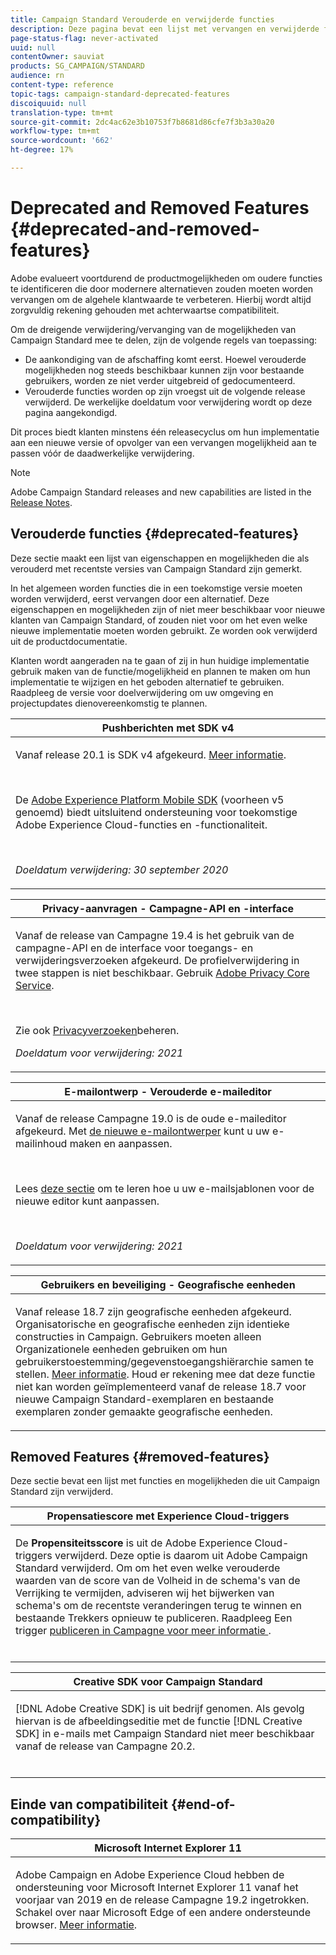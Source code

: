```yaml
---
title: Campaign Standard Verouderde en verwijderde functies
description: Deze pagina bevat een lijst met vervangen en verwijderde functies van Adobe Campaign Standard.
page-status-flag: never-activated
uuid: null
contentOwner: sauviat
products: SG_CAMPAIGN/STANDARD
audience: rn
content-type: reference
topic-tags: campaign-standard-deprecated-features
discoiquuid: null
translation-type: tm+mt
source-git-commit: 2dc4ac62e3b10753f7b8681d86cfe7f3b3a30a20
workflow-type: tm+mt
source-wordcount: '662'
ht-degree: 17%

---
```



# Deprecated and Removed Features {#deprecated-and-removed-features}

Adobe evalueert voortdurend de productmogelijkheden om oudere functies te identificeren die door modernere alternatieven zouden moeten worden vervangen om de algehele klantwaarde te verbeteren. Hierbij wordt altijd zorgvuldig rekening gehouden met achterwaartse compatibiliteit.

Om de dreigende verwijdering/vervanging van de mogelijkheden van Campaign Standard mee te delen, zijn de volgende regels van toepassing:

* De aankondiging van de afschaffing komt eerst. Hoewel verouderde mogelijkheden nog steeds beschikbaar kunnen zijn voor bestaande gebruikers, worden ze niet verder uitgebreid of gedocumenteerd.
* Verouderde functies worden op zijn vroegst uit de volgende release verwijderd. De werkelijke doeldatum voor verwijdering wordt op deze pagina aangekondigd.

Dit proces biedt klanten minstens één releasecyclus om hun implementatie aan een nieuwe versie of opvolger van een vervangen mogelijkheid aan te passen vóór de daadwerkelijke verwijdering.

>[!NOTE]
>Adobe Campaign Standard releases and new capabilities are listed in the [Release Notes](../../rn/using/release-notes.md).


## Verouderde functies {#deprecated-features}

Deze sectie maakt een lijst van eigenschappen en mogelijkheden die als verouderd met recentste versies van Campaign Standard zijn gemerkt.

In het algemeen worden functies die in een toekomstige versie moeten worden verwijderd, eerst vervangen door een alternatief. Deze eigenschappen en mogelijkheden zijn of niet meer beschikbaar voor nieuwe klanten van Campaign Standard, of zouden niet voor om het even welke nieuwe implementatie moeten worden gebruikt. Ze worden ook verwijderd uit de productdocumentatie.

Klanten wordt aangeraden na te gaan of zij in hun huidige implementatie gebruik maken van de functie/mogelijkheid en plannen te maken om hun implementatie te wijzigen en het geboden alternatief te gebruiken. Raadpleeg de versie voor doelverwijdering om uw omgeving en projectupdates dienovereenkomstig te plannen.

<table> 
 <thead> 
  <tr> 
   <th> <strong>Pushberichten met SDK v4</strong><br /> </th> 
  </tr> 
 </thead> 
 <tbody> 
  <tr> 
   <td> <p> Vanaf release 20.1 is SDK v4 afgekeurd. <a href="https://aep-sdks.gitbook.io/docs/version-4-sdk-end-of-support-faq">Meer informatie</a>.</p><br/>
   <p>De <a href="https://aep-sdks.gitbook.io/docs/">Adobe Experience Platform Mobile SDK</a> (voorheen v5 genoemd) biedt uitsluitend ondersteuning voor toekomstige Adobe Experience Cloud-functies en -functionaliteit.</p></br>
     <p>
     <em>Doeldatum verwijdering: 30 september 2020</em></p>
     </td> 
  </tr> 
 </tbody> 
</table>
<table> 
 <thead> 
  <tr> 
   <th> <strong>Privacy-aanvragen - Campagne-API en -interface</strong><br /> </th> 
  </tr> 
 </thead> 
 <tbody> 
  <tr> 
   <td> <p>Vanaf de release van Campagne 19.4 is het gebruik van de campagne-API en de interface voor toegangs- en verwijderingsverzoeken afgekeurd. De profielverwijdering in twee stappen is niet beschikbaar. Gebruik <a href="https://www.adobe.io/apis/experiencecloud/gdpr.html">Adobe Privacy Core Service</a>.</p></br>
   <p>Zie ook <a href="https://helpx.adobe.com/nl/campaign/kb/acs-privacy.html">Privacyverzoeken</a>beheren.</p>
  <p> 
  <em>Doeldatum voor verwijdering: 2021</em></p>
   </td> 
  </tr> 
 </tbody> 
</table>

<table> 
 <thead> 
  <tr> 
   <th> <strong>E-mailontwerp - Verouderde e-maileditor</strong><br /> </th> 
  </tr> 
 </thead> 
 <tbody> 
  <tr> 
   <td> <p>Vanaf de release Campagne 19.0 is de oude e-maileditor afgekeurd. Met <a href="https://docs.adobe.com/content/help/en/campaign-standard/using/designing-content/designing-content-in-adobe-campaign.html">de nieuwe e-mailontwerper</a> kunt u uw e-mailinhoud maken en aanpassen. </p></br>
   <p>Lees <a href="https://docs.adobe.com/content/help/en/campaign-standard/using/designing-content/building-email-content/using-existing-content.html">deze sectie</a> om te leren hoe u uw e-mailsjablonen voor de nieuwe editor kunt aanpassen.</p></br>
  <p> 
  <em>Doeldatum voor verwijdering: 2021</em></p>
   </td> 
  </tr> 
 </tbody> 
</table>

<table> 
 <thead> 
  <tr> 
   <th> <strong>Gebruikers en beveiliging - Geografische eenheden</strong><br /> </th> 
  </tr> 
 </thead> 
 <tbody> 
  <tr> 
   <td> <p>Vanaf release 18.7 zijn geografische eenheden afgekeurd. Organisatorische en geografische eenheden zijn identieke constructies in Campaign. Gebruikers moeten alleen Organizationele eenheden gebruiken om hun gebruikerstoestemming/gegevenstoegangshiërarchie samen te stellen. <a href="https://helpx.adobe.com/campaign/standard/administration/using/organizational-units.html">Meer informatie</a>. Houd er rekening mee dat deze functie niet kan worden geïmplementeerd vanaf de release 18.7 voor nieuwe Campaign Standard-exemplaren en bestaande exemplaren zonder gemaakte geografische eenheden.</p>
   </td> 
  </tr> 
 </tbody> 
</table>

## Removed Features {#removed-features}

Deze sectie bevat een lijst met functies en mogelijkheden die uit Campaign Standard zijn verwijderd.

<table> 
 <thead> 
  <tr> 
   <th> <strong>Propensatiescore met Experience Cloud-triggers</strong><br /> </th> 
  </tr> 
 </thead> 
 <tbody> 
  <tr> 
   <td> <p>De <b>Propensiteitsscore</b> is uit de Adobe Experience Cloud-triggers verwijderd. Deze optie is daarom uit Adobe Campaign Standard verwijderd. Om om het even welke verouderde waarden van de score van de Volheid in de schema's van de Verrijking te vermijden, adviseren wij het bijwerken van schema's om de recentste veranderingen terug te winnen en bestaande Trekkers opnieuw te publiceren. Raadpleeg Een trigger <a href="https://docs.adobe.com/content/help/en/campaign-standard/using/integrating-with-adobe-cloud/working-with-campaign-and-triggers/using-triggers-in-campaign.html#publishing-trigger-in-campaign"> publiceren in Campagne voor meer informatie </a>.
</p></br>
   </td> 
  </tr> 
 </tbody> 
</table>

<table> 
 <thead> 
  <tr> 
   <th> <strong>Creative SDK voor Campaign Standard</strong><br /> </th> 
  </tr> 
 </thead> 
 <tbody> 
  <tr> 
   <td> <p>[!DNL Adobe Creative SDK] is uit bedrijf genomen. Als gevolg hiervan is de afbeeldingseditie met de functie [!DNL Creative SDK] in e-mails met Campaign Standard niet meer beschikbaar vanaf de release van Campagne 20.2.</p></br>
   </td> 
  </tr> 
 </tbody> 
</table>

## Einde van compatibiliteit {#end-of-compatibility}

<table> 
 <thead> 
  <tr> 
   <th> <strong>Microsoft Internet Explorer 11</strong><br /> </th> 
  </tr> 
 </thead> 
 <tbody> 
  <tr> 
   <td> <p>Adobe Campaign en Adobe Experience Cloud hebben de ondersteuning voor Microsoft Internet Explorer 11 vanaf het voorjaar van 2019 en de release Campagne 19.2 ingetrokken. Schakel over naar Microsoft Edge of een andere ondersteunde browser. <a href="https://docs.adobe.com/content/help/en/campaign-standard/using/administrating/about-configuration-guidelines.html#compatible-browsers">Meer informatie</a>.</p>
   </td> 
  </tr> 
 </tbody> 
</table>
